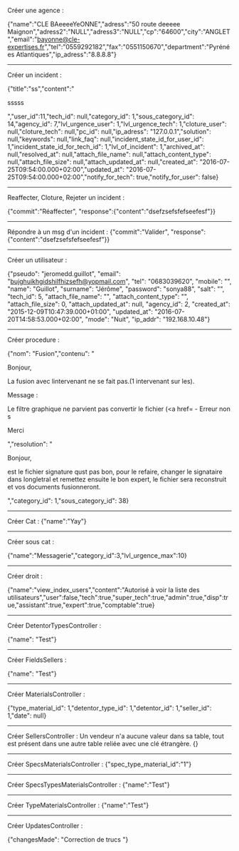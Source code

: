 Créer une agence :

{"name":"CLE BAeeeeYeONNE","adress":"50 route deeeee Maignon","adress2":"NULL","adress3":"NULL","cp":"64600","city":"ANGLET","email":"bayonne@cle-expertises.fr","tel":"0559292182","fax":"0551150670","department":"Pyrénées Atlantiques","ip_adress":"8.8.8.8"}


---


Créer un incident :

{"title":"ss","content":"<p>sssss</p>","user_id":11,"tech_id": null,"category_id": 1,"sous_category_id": 14,"agency_id": 7,"lvl_urgence_user": 1,"lvl_urgence_tech": 1,"cloture_user": null,"cloture_tech": null,"pc_id": null,"ip_adress": "127.0.0.1","solution": null,"keywords": null,"link_faq": null,"incident_state_id_for_user_id": 1,"incident_state_id_for_tech_id": 1,"lvl_of_incident": 1,"archived_at": null,"resolved_at": null,"attach_file_name": null,"attach_content_type": null,"attach_file_size": null,"attach_updated_at": null,"created_at": "2016-07-25T09:54:00.000+02:00","updated_at": "2016-07-25T09:54:00.000+02:00","notify_for_tech": true,"notify_for_user": false}


---

Reaffecter, Cloture, Rejeter un incident :

{"commit":"Réaffecter", "response":{"content":"dsefzsefsfefseefesf"}}

---

Répondre à un msg d'un incident :
{"commit":"Valider", "response":{"content":"dsefzsefsfefseefesf"}}


---

Créer un utilisateur :

{"pseudo": "jeromedd.guillot", "email": "bujghuikhgidshilfhizsefh@yopmail.com", "tel": "0683039620", "mobile": "", "name": "Guillot", "surname": "Jérôme", "password": "sonya88", "salt": "", "tech_id": 5, "attach_file_name": "", "attach_content_type": "", "attach_file_size": 0, "attach_updated_at": null, "agency_id": 2, "created_at": "2015-12-09T10:47:39.000+01:00", "updated_at": "2016-07-20T14:58:53.000+02:00", "mode": "Nuit", "ip_addr": "192.168.10.48"}


---

Créer procedure :

{"nom": "Fusion","contenu": "<p>Bonjour,</p> <p>La fusion avec lintervenant ne se fait pas.(1 intervenant sur les).</p> <p>Message :</p> <p>Le filtre graphique ne parvient pas  convertir le fichier (<a href= - Erreur non s</p> <p>Merci</p> ","resolution": "<p>Bonjour,</p> <p>est le fichier signature qust pas bon, pour le refaire, changer le signataire dans longletral et remettez ensuite le bon expert, le fichier sera reconstruit et vos documents fusionneront.</p> ","category_id": 1,"sous_category_id": 38}


---

Créer Cat :
{"name":"Yay"}

---

Créer sous cat :

{"name":"Messagerie","category_id":3,"lvl_urgence_max":10}


---

Créer droit :

{"name":"view_index_users","content":"Autorisé à voir la liste des utilisateurs","user":false,"tech":true,"super_tech":true,"admin":true,"disp":true,"assistant":true,"expert":true,"comptable":true}

---

Créer DetentorTypesController :

{"name": "Test"}

---

Créer FieldsSellers :

{"name": "Test"}

---

Créer MaterialsController :

{"type_material_id": 1,"detentor_type_id": 1,"detentor_id": 1,"seller_id": 1,"date": null}

---

Créer SellersController :
Un vendeur n'a aucune valeur dans sa table, tout est présent dans une autre table reliée avec une clé étrangère.
{}

---

Créer SpecsMaterialsController :
{"spec_type_material_id":"1"}

---

Créer SpecsTypesMaterialsController :
{"name":"Test"}


---

Créer TypeMaterialsController :
{"name":"Test"}

---

Créer UpdatesController :

{"changesMade": "Correction de trucs "}
